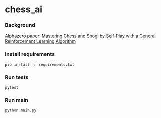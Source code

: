 # chess_ai

### Background
Alphazero paper: [Mastering Chess and Shogi by Self-Play with a General Reinforcement Learning Algorithm](https://arxiv.org/pdf/1712.01815.pdf)

### Install requirements
```
pip install -r requirements.txt
```

### Run tests
```
pytest
```

### Run main
```
python main.py
```


